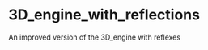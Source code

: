 # 3D_engine_with_reflections

<!--
#groups
Rendering

#languages
Python

#frames and libs
Pygame
OpenGL

-->

An improved version of the 3D_engine with reflexes
